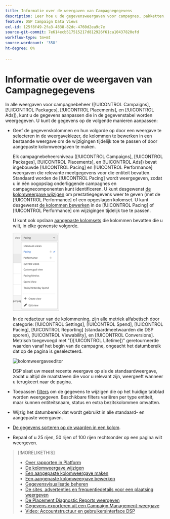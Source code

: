 ```yaml
---
title: Informatie over de weergaven van Campagnegegevens
description: Leer hoe u de gegevensweergaven voor campagnes, pakketten, plaatsingen en advertenties kunt aanpassen.
feature: DSP Campaign Data Views
exl-id: 125f8f49-2fa3-4838-82dc-4760d2ea9c7e
source-git-commit: 7e614ecb517515217d812926f61ca10437820efd
workflow-type: tm+mt
source-wordcount: '358'
ht-degree: 0%

---
```


# Informatie over de weergaven van Campagnegegevens

In alle weergaven voor campagnebeheer ([!UICONTROL Campaigns], [!UICONTROL Packages], [!UICONTROL Placements], en [!UICONTROL Ads]), kunt u de gegevens aanpassen die in de gegevenstabel worden weergegeven. U kunt de gegevens op de volgende manieren aanpassen:

* Geef de gegevenskolommen en hun volgorde op door een weergave te selecteren in de weergavekiezer, de kolommen te bewerken in een bestaande weergave om de wijzigingen tijdelijk toe te passen of door aangepaste kolomweergaven te maken.

   Elk campagnebeheersniveau ([!UICONTROL Campaigns], [!UICONTROL Packages], [!UICONTROL Placements], en [!UICONTROL Ads]) bevat ingebouwde [!UICONTROL Pacing] en [!UICONTROL Performance] weergaven die relevante meetgegevens voor die entiteit bevatten. Standaard worden de [!UICONTROL Pacing] wordt weergegeven, zodat u in één oogopslag onderliggende campagnes en campagnecomponenten kunt identificeren. U kunt desgewenst [de kolomweergave wijzigen](column-view-change.md) om prestatiegegevens weer te geven (met de [!UICONTROL Performance] of een opgeslagen kolomset. U kunt desgewenst [de kolommen bewerken](column-view-edit.md) in de [!UICONTROL Pacing] of [!UICONTROL Performance] om wijzigingen tijdelijk toe te passen.

   U kunt ook opslaan [aangepaste kolomsets](column-view-create.md) die kolommen bevatten die u wilt, in elke gewenste volgorde.

   ![kolomweergavekiezer](/help/dsp/assets/column-view-selector.png)

   In de redacteur van de kolommening, zijn alle metriek alfabetisch door categorie: [!UICONTROL Settings], [!UICONTROL Spend], [!UICONTROL Pacing], [!UICONTROL Reporting] (standaardmeetwaarden die DSP sporen), [!UICONTROL Viewability], en [!UICONTROL Conversions]. Metrisch toegevoegd met &quot;()[!UICONTROL Lifetime])&quot; geretourneerde waarden vanaf het begin van de campagne, ongeacht het datumbereik dat op de pagina is geselecteerd.

   ![kolomweergaveeditor](/help/dsp/assets/column-view-editor.png)

   DSP slaat uw meest recente weergave op als de standaardweergave, zodat u altijd de maatstaven die voor u relevant zijn, weergeeft wanneer u terugkeert naar de pagina.

* Toepassen [filters](campaign-data-filter.md) om de gegevens te wijzigen die op het huidige tabblad worden weergegeven. Beschikbare filters variëren per type entiteit, maar kunnen entiteitsnaam, status en extra bezitskolommen omvatten.

* Wijzig het datumbereik dat wordt gebruikt in alle standaard- en aangepaste weergaven.

* [De gegevens sorteren op de waarden in een kolom](campaign-data-sort.md).

* Bepaal of u 25 rijen, 50 rijen of 100 rijen rechtsonder op een pagina wilt weergeven.

>[!MORELIKETHIS]
>
>* [Over rapporten in Platform](campaign-reports-about.md)
>* [De kolomweergave wijzigen](column-view-change.md)
>* [Een aangepaste kolomweergave maken](column-view-create.md)
>* [Een aangepaste kolomweergave bewerken](column-view-edit.md)
>* [Gegevensvisualisatie beheren](campaign-data-visualization-manage.md)
>* [De sites, advertenties en frequentiedetails voor een plaatsing weergeven](placement-details-view.md)
>* [De Placement Diagnostic Reports weergeven](placement-diagnostics.md)
>* [Gegevens exporteren uit een Campaign Management-weergave](campaign-export-data.md)
>* [Video: Accountstructuur en gebruikersinterface DSP](https://experienceleague.adobe.com/docs/advertising-learn/tutorials/dsp/ui.html)

